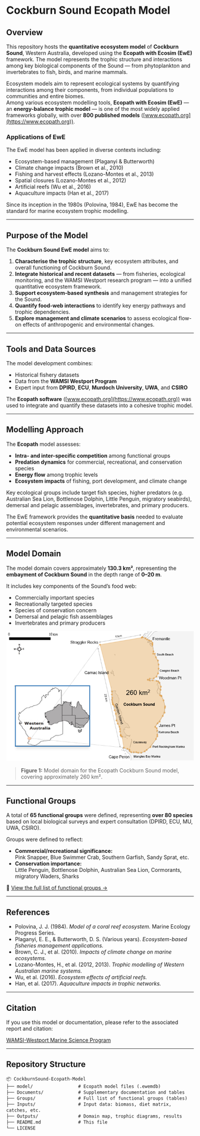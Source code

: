 # Cockburn Sound Ecopath Model

## Overview

This repository hosts the **quantitative ecosystem model** of **Cockburn Sound**, Western Australia, developed using the **Ecopath with Ecosim (EwE)** framework. The model represents the trophic structure and interactions among key biological components of the Sound — from phytoplankton and invertebrates to fish, birds, and marine mammals.

Ecosystem models aim to represent ecological systems by quantifying interactions among their components, from individual populations to communities and entire biomes.  
Among various ecosystem modelling tools, **Ecopath with Ecosim (EwE)** — an **energy-balance trophic model** — is one of the most widely applied frameworks globally, with over **800 published models** ([www.ecopath.org](https://www.ecopath.org)).

### Applications of EwE

The EwE model has been applied in diverse contexts including:

- Ecosystem-based management (Plaganyi & Butterworth)  
- Climate change impacts (Brown et al., 2010)  
- Fishing and harvest effects (Lozano-Montes et al., 2013)  
- Spatial closures (Lozano-Montes et al., 2012)  
- Artificial reefs (Wu et al., 2016)  
- Aquaculture impacts (Han et al., 2017)  

Since its inception in the 1980s (Polovina, 1984), EwE has become the standard for marine ecosystem trophic modelling.

---

## Purpose of the Model

The **Cockburn Sound EwE model** aims to:

1. **Characterise the trophic structure**, key ecosystem attributes, and overall functioning of Cockburn Sound.  
2. **Integrate historical and recent datasets** — from fisheries, ecological monitoring, and the WAMSI Westport research program — into a unified quantitative ecosystem framework.  
3. **Support ecosystem-based synthesis** and management strategies for the Sound.  
4. **Quantify food-web interactions** to identify key energy pathways and trophic dependencies.  
5. **Explore management and climate scenarios** to assess ecological flow-on effects of anthropogenic and environmental changes.

---

## Tools and Data Sources

The model development combines:

- Historical fishery datasets  
- Data from the **WAMSI Westport Program**  
- Expert input from **DPIRD**, **ECU**, **Murdoch University**, **UWA**, and **CSIRO**  

The **Ecopath software** ([www.ecopath.org](https://www.ecopath.org)) was used to integrate and quantify these datasets into a cohesive trophic model.

---

## Modelling Approach

The **Ecopath** model assesses:

- **Intra- and inter-specific competition** among functional groups  
- **Predation dynamics** for commercial, recreational, and conservation species  
- **Energy flow** among trophic levels  
- **Ecosystem impacts** of fishing, port development, and climate change  

Key ecological groups include target fish species, higher predators (e.g. Australian Sea Lion, Bottlenose Dolphin, Little Penguin, migratory seabirds), demersal and pelagic assemblages, invertebrates, and primary producers.

The EwE framework provides the **quantitative basis** needed to evaluate potential ecosystem responses under different management and environmental scenarios.

---

## Model Domain

The model domain covers approximately **130.3 km²**, representing the **embayment of Cockburn Sound** in the depth range of **0–20 m**.

It includes key components of the Sound’s food web:

- Commercially important species  
- Recreationally targeted species  
- Species of conservation concern  
- Demersal and pelagic fish assemblages  
- Invertebrates and primary producers  

![Table part 1](Documents/EwE_model_domain_CS_Final.PNG)
> **Figure 1:** Model domain for the Ecopath Cockburn Sound model, covering approximately 260 km².

---

## Functional Groups

A total of **65 functional groups** were defined, representing **over 80 species** based on local biological surveys and expert consultation (DPIRD, ECU, MU, UWA, CSIRO).

Groups were defined to reflect:

- **Commercial/recreational significance:**  
  Pink Snapper, Blue Swimmer Crab, Southern Garfish, Sandy Sprat, etc.  
- **Conservation importance:**  
  Little Penguin, Bottlenose Dolphin, Australian Sea Lion, Cormorants, migratory Waders, Sharks  

🔗 [View the full list of functional groups →](Groups/functional_groups.md)

---

## References

- Polovina, J. J. (1984). *Model of a coral reef ecosystem.* Marine Ecology Progress Series.  
- Plaganyi, E. E., & Butterworth, D. S. (Various years). *Ecosystem-based fisheries management applications.*  
- Brown, C. J., et al. (2010). *Impacts of climate change on marine ecosystems.*  
- Lozano-Montes, H., et al. (2012, 2013). *Trophic modelling of Western Australian marine systems.*  
- Wu, et al. (2016). *Ecosystem effects of artificial reefs.*  
- Han, et al. (2017). *Aquaculture impacts in trophic networks.*

---

## Citation

If you use this model or documentation, please refer to the associated report and citation:

[WAMSI-Westport Marine Science Program](https://wamsi.org.au/research_themes/ecosystem-modelling-2/)

---

## Repository Structure

```
📦 CockburnSound-Ecopath-Model
├── model/                 # Ecopath model files (.ewemdb)
├── Documents/             # Supplementary documentation and tables
├── Groups/                # Full list of functional groups (tables)
├── Inputs/                # Input data: biomass, diet matrix, catches, etc.
├── Outputs/               # Domain map, trophic diagrams, results
├── README.md              # This file
└── LICENSE
```

 